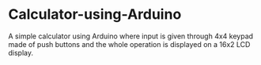 # Calculator-using-Arduino
A simple calculator using Arduino where input is given through 4x4 keypad made of push buttons and the whole operation is displayed on a 16x2 LCD display.
